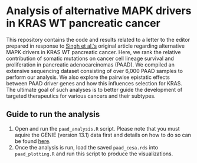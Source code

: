 # Analysis of alternative MAPK drivers in KRAS WT pancreatic cancer
This repository contains the code and results related to a letter to the editor prepared in response to [Singh et al.'s](https://aacrjournals.org/clincancerres/article/29/22/4627/729969/Oncogenic-Drivers-and-Therapeutic-Vulnerabilities) original article regarding alternative MAPK drivers in KRAS WT pancreatic cancer. Here, we rank the relative contribution of somatic mutations on cancer cell lineage survival and proliferation in pancreatic adenocarcinomas (PAAD). We compiled an extensive sequencing dataset consisting of over 6,000 PAAD samples to perform our analysis. We also explore the pairwise epistatic effects between PAAD driver genes and how this influences selection for KRAS. The ultimate goal of such analyses is to better guide the development of targeted therapeutics for various cancers and their subtypes.

## Guide to run the analysis

1. Open and run the `paad_analysis.R` script. Please note that you must aquire the GENIE (version 13.1) data first and details on how to do so can be found [here](https://www.aacr.org/professionals/research/aacr-project-genie/aacr-project-genie-data/).
2. Once the analysis is run, load the saved `paad_cesa.rds` into `paad_plotting.R` and run this script to produce the visualizations. 
